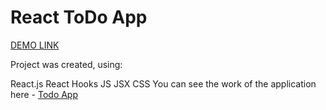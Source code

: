 # React ToDo App
[DEMO LINK](https://oleg-ozerov.github.io/react_todo-app/)

Project was created, using:

React.js
React Hooks
JS
JSX
CSS
You can see the work of the application here - [Todo App](https://oleg-ozerov.github.io/react_todo-app/)
